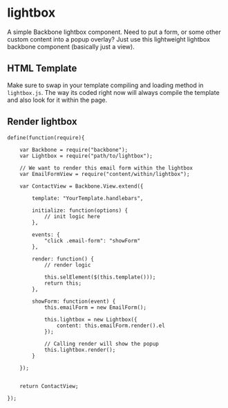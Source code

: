 # lightbox

A simple Backbone lightbox component. Need to put a form, or some other custom content into a popup overlay? Just use this lightweight lightbox backbone component (basically just a view).

## HTML Template

Make sure to swap in your template compiling and loading method in `lightbox.js`. The way its coded right now will always compile the template and also look for it within the page.


## Render lightbox

    define(function(require){

        var Backbone = require("backbone");
        var Lightbox = require("path/to/lightbox");

        // We want to render this email form within the lightbox
        var EmailFormView = require("content/within/lightbox");
        
        var ContactView = Backbone.View.extend({

            template: "YourTemplate.handlebars",

            initialize: function(options) {
                // init logic here
            },

            events: {
                "click .email-form": "showForm"
            },

            render: function() {
                // render logic

                this.selElement($(this.template()));
                return this;
            },

            showForm: function(event) {
                this.emailForm = new EmailForm();

                this.lightbox = new Lightbox({
                    content: this.emailForm.render().el
                });

                // Calling render will show the popup
                this.lightbox.render();
            }

        });


        return ContactView;

    });